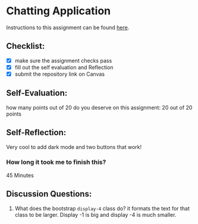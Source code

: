 Chatting Application
=====================
Instructions to this assignment can be found [here](https://it3049c.github.io/coursework/labs/chatting-app).

## Checklist:
- [x] make sure the assignment checks pass
- [x] fill out the self evaluation and Reflection
- [x] submit the repository link on Canvas

## Self-Evaluation:

how many points out of 20 do you deserve on this assignment: 
20 out of 20 points
## Self-Reflection:
Very cool to add dark mode and two buttons that work!

### How long it took me to finish this?
45 Minutes

## Discussion Questions:
1. What does the bootstrap `display-4` class do?
it formats the text for that class to be larger. Display -1 is big and display -4 is much smaller.
